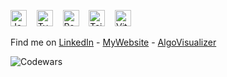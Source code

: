 <img title="JavaScript" alt="JavaScript" width="26px" src="https://cdn.jsdelivr.net/gh/devicons/devicon/icons/javascript/javascript-original.svg" /> &nbsp;&nbsp; <img title="TypeScript" alt="TypeScript" width="26px" src="https://cdn.jsdelivr.net/gh/devicons/devicon/icons/typescript/typescript-original.svg" /> &nbsp;&nbsp; <img title="React" alt="React" width="26px" src="https://cdn.jsdelivr.net/gh/devicons/devicon/icons/react/react-original.svg" /> &nbsp;&nbsp; <img title="Tailwind" width="26px" src="https://cdn.jsdelivr.net/gh/devicons/devicon@latest/icons/tailwindcss/tailwindcss-original.svg" /> &nbsp;&nbsp; <img title="Vite" alt="Vite" width="26px" src="https://cdn.jsdelivr.net/gh/devicons/devicon@latest/icons/vitejs/vitejs-original.svg" />


Find me on [LinkedIn](https://www.linkedin.com/in/cmannunziato/) - [MyWebsite](https://chrisannunziato.com/) - [AlgoVisualizer](https://annunziatoviz.com/)

![Codewars](https://github.r2v.ch/codewars?user=USERNAME&name=true&top_languages=true&stroke=#b362ff&theme=purple_dark)
